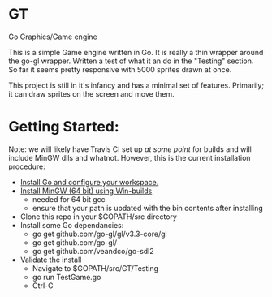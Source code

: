 GT
==

Go Graphics/Game engine

This is a simple Game engine written in Go.  It is really a thin wrapper around the go-gl wrapper.  Written a test of what it an do in the "Testing" section.  So far it seems pretty responsive with 5000 sprites drawn at once.

This project is still in it's infancy and has a minimal set of features.  Primarily; it can draw sprites on the screen and move them.

# Getting Started:
Note: we will likely have Travis CI set up *at some point* for builds and will include MinGW dlls and whatnot. 
However, this is the current installation procedure:
* [Install Go and configure your workspace.](https://golang.org/doc/install)
* [Install MinGW (64 bit) using Win-builds](http://win-builds.org/doku.php)
    * needed for 64 bit gcc
    * ensure that your path is updated with the bin contents after installing
* Clone this repo in your $GOPATH/src directory
* Install some Go dependancies:
    * go get github.com/go-gl/gl/v3.3-core/gl
    * go get github.com/go-gl/
    * go get github.com/veandco/go-sdl2
* Validate the install
    * Navigate to $GOPATH/src/GT/Testing
    * go run TestGame.go
    * Ctrl-C

